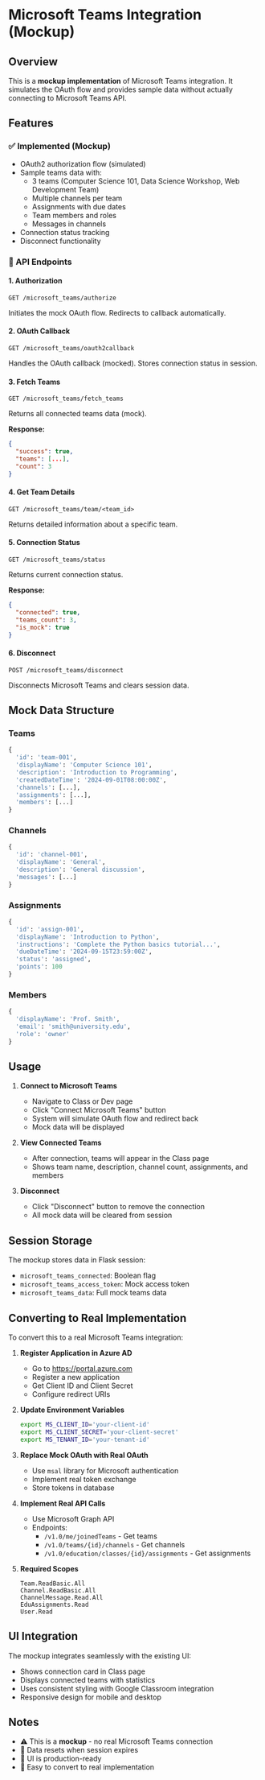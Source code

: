 # Microsoft Teams Integration (Mockup)

## Overview
This is a **mockup implementation** of Microsoft Teams integration. It simulates the OAuth flow and provides sample data without actually connecting to Microsoft Teams API.

## Features

### ✅ Implemented (Mockup)
- OAuth2 authorization flow (simulated)
- Sample teams data with:
  - 3 teams (Computer Science 101, Data Science Workshop, Web Development Team)
  - Multiple channels per team
  - Assignments with due dates
  - Team members and roles
  - Messages in channels
- Connection status tracking
- Disconnect functionality

### 🎯 API Endpoints

#### 1. **Authorization**
```
GET /microsoft_teams/authorize
```
Initiates the mock OAuth flow. Redirects to callback automatically.

#### 2. **OAuth Callback**
```
GET /microsoft_teams/oauth2callback
```
Handles the OAuth callback (mocked). Stores connection status in session.

#### 3. **Fetch Teams**
```
GET /microsoft_teams/fetch_teams
```
Returns all connected teams data (mock).

**Response:**
```json
{
  "success": true,
  "teams": [...],
  "count": 3
}
```

#### 4. **Get Team Details**
```
GET /microsoft_teams/team/<team_id>
```
Returns detailed information about a specific team.

#### 5. **Connection Status**
```
GET /microsoft_teams/status
```
Returns current connection status.

**Response:**
```json
{
  "connected": true,
  "teams_count": 3,
  "is_mock": true
}
```

#### 6. **Disconnect**
```
POST /microsoft_teams/disconnect
```
Disconnects Microsoft Teams and clears session data.

## Mock Data Structure

### Teams
```python
{
  'id': 'team-001',
  'displayName': 'Computer Science 101',
  'description': 'Introduction to Programming',
  'createdDateTime': '2024-09-01T08:00:00Z',
  'channels': [...],
  'assignments': [...],
  'members': [...]
}
```

### Channels
```python
{
  'id': 'channel-001',
  'displayName': 'General',
  'description': 'General discussion',
  'messages': [...]
}
```

### Assignments
```python
{
  'id': 'assign-001',
  'displayName': 'Introduction to Python',
  'instructions': 'Complete the Python basics tutorial...',
  'dueDateTime': '2024-09-15T23:59:00Z',
  'status': 'assigned',
  'points': 100
}
```

### Members
```python
{
  'displayName': 'Prof. Smith',
  'email': 'smith@university.edu',
  'role': 'owner'
}
```

## Usage

1. **Connect to Microsoft Teams**
   - Navigate to Class or Dev page
   - Click "Connect Microsoft Teams" button
   - System will simulate OAuth flow and redirect back
   - Mock data will be displayed

2. **View Connected Teams**
   - After connection, teams will appear in the Class page
   - Shows team name, description, channel count, assignments, and members

3. **Disconnect**
   - Click "Disconnect" button to remove the connection
   - All mock data will be cleared from session

## Session Storage

The mockup stores data in Flask session:
- `microsoft_teams_connected`: Boolean flag
- `microsoft_teams_access_token`: Mock access token
- `microsoft_teams_data`: Full mock teams data

## Converting to Real Implementation

To convert this to a real Microsoft Teams integration:

1. **Register Application in Azure AD**
   - Go to https://portal.azure.com
   - Register a new application
   - Get Client ID and Client Secret
   - Configure redirect URIs

2. **Update Environment Variables**
   ```bash
   export MS_CLIENT_ID='your-client-id'
   export MS_CLIENT_SECRET='your-client-secret'
   export MS_TENANT_ID='your-tenant-id'
   ```

3. **Replace Mock OAuth with Real OAuth**
   - Use `msal` library for Microsoft authentication
   - Implement real token exchange
   - Store tokens in database

4. **Implement Real API Calls**
   - Use Microsoft Graph API
   - Endpoints:
     - `/v1.0/me/joinedTeams` - Get teams
     - `/v1.0/teams/{id}/channels` - Get channels
     - `/v1.0/education/classes/{id}/assignments` - Get assignments

5. **Required Scopes**
   ```
   Team.ReadBasic.All
   Channel.ReadBasic.All
   ChannelMessage.Read.All
   EduAssignments.Read
   User.Read
   ```

## UI Integration

The mockup integrates seamlessly with the existing UI:
- Shows connection card in Class page
- Displays connected teams with statistics
- Uses consistent styling with Google Classroom integration
- Responsive design for mobile and desktop

## Notes

- ⚠️ This is a **mockup** - no real Microsoft Teams connection
- 📝 Data resets when session expires
- 🎨 UI is production-ready
- 🔄 Easy to convert to real implementation

